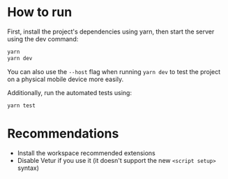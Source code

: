 # How to run

First, install the project's dependencies using yarn, then start the server using the dev command:

```bash
yarn
yarn dev
```

You can also use the `--host` flag when running `yarn dev` to test the project on a physical mobile device more easily.

Additionally, run the automated tests using:

```bash
yarn test
```

# Recommendations

-   Install the workspace recommended extensions
-   Disable Vetur if you use it (it doesn't support the new `<script setup>` syntax)

